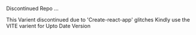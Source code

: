 Discontinued Repo ...


This Varient discontinued due to 'Create-react-app' glitches
Kindly use the VITE varient for Upto Date Version
